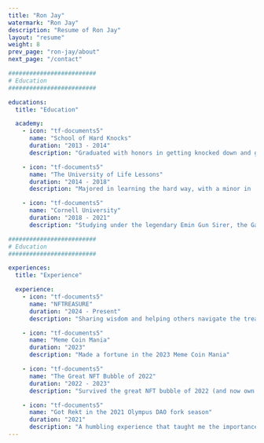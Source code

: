 ```yaml
---
title: "Ron Jay"
watermark: "Ron Jay"
description: "Resume of Ron Jay"
layout: "resume"
weight: 8
prev_page: "ron-jay/about"
next_page: "/contact"

#########################
# Education
#########################

educations:
  title: "Education"

  academy:
    - icon: "tf-documents5"
      name: "School of Hard Knocks"
      duration: "2013 - 2014"
      description: "Graduated with honors in getting knocked down and getting back up again"

    - icon: "tf-documents5"
      name: "The University of Life Lessons"
      duration: "2014 - 2018"
      description: "Majored in learning the hard way, with a minor in 'what not to do'"

    - icon: "tf-documents5"
      name: "Cornell University"
      duration: "2018 - 2021"
      description: "Studying under the legendary Emin Gun Sirer, the Gandalf of blockchain"

#########################
# Education
#########################

experiences:
  title: "Experience"

  experience:
    - icon: "tf-documents5"
      name: "NFTREASURE"
      duration: "2024 - Present"
      description: "Sharing wisdom and helping others navigate the treacherous waters of the digital financial frontier"

    - icon: "tf-documents5"
      name: "Meme Coin Mania"
      duration: "2023"
      description: "Made a fortune in the 2023 Meme Coin Mania"

    - icon: "tf-documents5"
      name: "The Great NFT Bubble of 2022"
      duration: "2022 - 2023"
      description: "Survived the great NFT bubble of 2022 (and now own a digital collection of pixelated rocks that are worth more than my car)"

    - icon: "tf-documents5"
      name: "Got Rekt in the 2021 Olympus DAO fork season"
      duration: "2021"
      description: "A humbling experience that taught me the importance of risk management and the art of the bounce-back (and how to cry into a digital wallet)"
---
```

